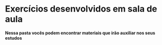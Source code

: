# Exercícios desenvolvidos em sala de aula

#### Nessa pasta vocês podem encontrar materiais que irão auxiliar nos seus estudos
